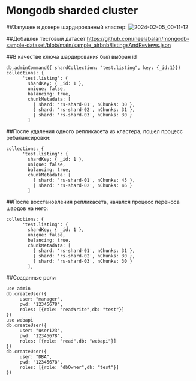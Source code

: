 # Mongodb sharded cluster
##Запущен в докере шардированный кластер:
![2024-02-05_00-11-12](https://github.com/apa4md/Projects/assets/100156015/6eab056e-b3f2-4ba5-8980-5180bbade65a)



##Добавлен тестовый датасет 
<https://github.com/neelabalan/mongodb-sample-dataset/blob/main/sample_airbnb/listingsAndReviews.json>

##В качестве ключа шардирования был выбран id

```
db.adminCommand({ shardCollection: "test.listing", key: {_id:1}})
collections: {
      'test.listing': {
        shardKey: { _id: 1 },
        unique: false,
        balancing: true,
        chunkMetadata: [
          { shard: 'rs-shard-01', nChunks: 30 },
          { shard: 'rs-shard-02', nChunks: 31 },
          { shard: 'rs-shard-03', nChunks: 30 }
        ]

```


##После удаления одного репликасета из кластера, пошел процесс ребалансировки:
```
collections: {
      'test.listing': {
        shardKey: { _id: 1 },
        unique: false,
        balancing: true,
        chunkMetadata: [
          { shard: 'rs-shard-01', nChunks: 45 },
          { shard: 'rs-shard-02', nChunks: 46 }
        ]
```
##После восстановления репликасета, начался процесс переноса шардов на него:

```
collections: {
      'test.listing': {
        shardKey: { _id: 1 },
        unique: false,
        balancing: true,
        chunkMetadata: [
          { shard: 'rs-shard-01', nChunks: 31 },
          { shard: 'rs-shard-02', nChunks: 30 },
          { shard: 'rs-shard-03', nChunks: 30 }
        ],
```



##Созданные роли
```
use admin
db.createUser({      
     user: "manager",      
     pwd: "12345678",      
     roles: [{role: "readWrite",db: "test"}] 
})
use webapi
db.createUser({      
     user: "user123",      
     pwd: "12345678",      
     roles: [{role: "read",db: "webapi"}] 
})
db.createUser({      
     user: "DBA",      
     pwd: "12345678",      
     roles: [{role: "dbOwner",db: "test"}] 
})
```
